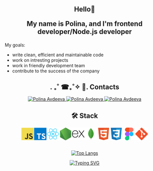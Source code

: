 <h2 align="center">
<p>Hello👋</p>
<p>My name is Polina, and I'm frontend developer/Node.js developer</p>
</h2>

My goals:

* write clean, efficient and maintainable code
* work on intresting projects
* work in friendly development team
* contribute to the success of the company
  
<h2 align="center">. ₊˚ ☎︎₊˚✧ ﾟ. Contacts</h2>
<div align="center">
  <a href="mailto:polinaavdeeva55@gmail.com" target="_blank">
    <img src="https://www.svgrepo.com/show/429690/email-message.svg" alt="Polina Avdeeva" height="40" width="40">
  </a>
  <a href="https://t.me/pioqxx" target="_blank">
    <img src="https://www.svgrepo.com/show/452115/telegram.svg" alt="Polina Avdeeva" height="40" width="40">
  </a>
  <a href="https://vk.com/polinaavdeeva">
    <img src="https://www.svgrepo.com/show/331634/vk-v2.svg" alt="Polina Avdeeva" width="40" height="40"/>
  </a>
</div>

<h2 align="center">🛠️ Stack </h2>
<div align="center"><img src="https://github.com/devicons/devicon/blob/master/icons/javascript/javascript-original.svg" style="width:40px; height:40px;"/><img src="https://github.com/devicons/devicon/blob/master/icons/typescript/typescript-original.svg" style="width:40px; height:40px;"/><img src="https://github.com/devicons/devicon/blob/master/icons/react/react-original.svg" style="width:40px; height:40px;"/><img src="https://github.com/devicons/devicon/blob/master/icons/nodejs/nodejs-original.svg" style="width:40px; height:40px;"/><img src="https://github.com/devicons/devicon/blob/master/icons/express/express-original.svg" style="width:40px; height:40px;"/><img src="https://github.com/devicons/devicon/blob/master/icons/mongodb/mongodb-original.svg" style="width:40px; height:40px;"/><img src="https://github.com/devicons/devicon/blob/master/icons/html5/html5-original.svg" style="width:40px; height:40px;"/><img src="https://github.com/devicons/devicon/blob/master/icons/css3/css3-original.svg" style="width:40px; height:40px;"/><img src="https://github.com/devicons/devicon/blob/master/icons/figma/figma-original.svg" style="width:40px; height:40px;"/><img src="https://github.com/devicons/devicon/blob/master/icons/git/git-original.svg" style="width:40px; height:40px;"/>
</div>

<h2></h2>

<div align="center"> 

  
  [![Top Langs](https://github-readme-stats.vercel.app/api/top-langs/?username=anuraghazra)](https://github.com/anuraghazra/github-readme-stats) 



  <a href="https://git.io/typing-svg"><img src="https://readme-typing-svg.herokuapp.com?font=Fira+Code&pause=1000&color=F7A4EA&background=FFFFFF00&center=true&vCenter=true&random=false&width=800&lines=and+also+I+love+board+games+%CB%9A%CB%96%F0%93%8D%A2%D6%B4%E0%BB%8B%F0%9F%8C%B7%CD%99%D6%92%E2%9C%A7%CB%9A.%F0%9F%8E%80%E0%BC%98%E2%8B%86" alt="Typing SVG" /></a>

  </div>



